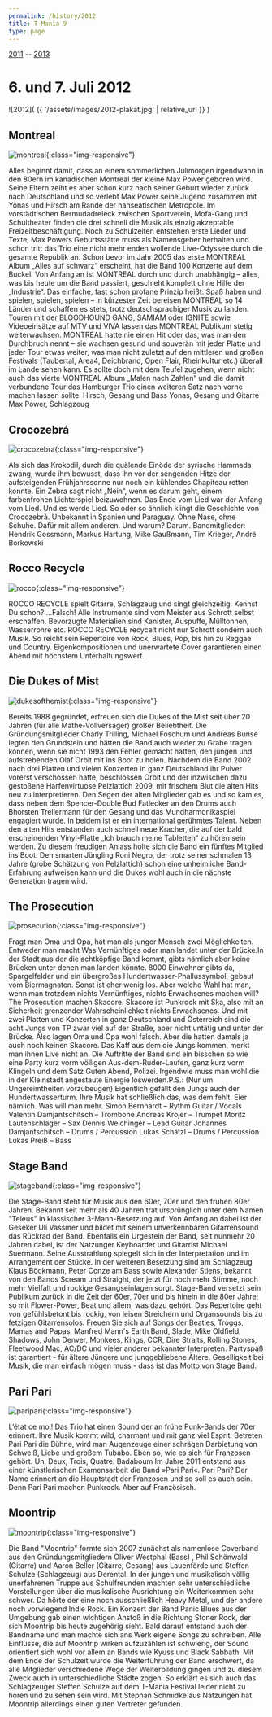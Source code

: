 ```yaml
---
permalink: /history/2012
title: T-Mania 9
type: page
---
```


[2011](/history/2011) -- [2013](/history/2013)

# 6. und 7. Juli 2012

![2012]( {{ '/assets/images/2012-plakat.jpg' | relative_url }} )

## Montreal

![montreal]( {{'/assets/images/2012/montreal.jpg'|relative_url}} ){:class="img-responsive"}

Alles beginnt damit, dass an einem sommerlichen Julimorgen irgendwann in den 80ern im kanadischen Montreal der kleine Max Power geboren wird. Seine Eltern zeiht es aber schon kurz nach seiner Geburt wieder zurück nach Deutschland und so verlebt Max Power seine Jugend zusammen mit Yonas und Hirsch am Rande der hanseatischen Metropole. Im vorstädtischen Bermudadreieck zwischen Sportverein, Mofa-Gang und Schultheater finden die drei schnell die Musik als einzig akzeptable Freizeitbeschäftigung. Noch zu Schulzeiten entstehen erste Lieder und Texte, Max Powers Geburtsstätte muss als Namensgeber herhalten und schon tritt das Trio eine nicht mehr enden wollende Live-Odyssee durch die gesamte Republik an. Schon bevor im Jahr 2005 das erste MONTREAL Album „Alles auf schwarz“ erscheint, hat die Band 100 Konzerte auf dem Buckel.
Von Anfang an ist MONTREAL durch und durch unabhängig – alles, was bis heute um die Band passiert, geschieht komplett ohne Hilfe der „Industrie“. Das einfache, fast schon profane Prinzip heißt: Spaß haben und spielen, spielen, spielen – in kürzester Zeit bereisen MONTREAL so 14 Länder und schaffen es stets, trotz deutschsprachiger Musik zu landen. Touren mit der BLOODHOUND GANG, SAMIAM oder IGNITE sowie Videoeinsätze auf MTV und VIVA lassen das MONTREAL Publikum stetig weiterwachsen.
MONTREAL hatte nie einen Hit oder das, was man den Durchbruch nennt – sie wachsen gesund und souverän mit jeder Platte und jeder Tour etwas weiter, was man nicht zuletzt auf den mittleren und großen Festivals (Taubertal, Area4, Deichbrand, Open Flair, Rheinkultur etc.) überall im Lande sehen kann. Es sollte doch mit dem Teufel zugehen, wenn nicht auch das vierte MONTREAL Album „Malen nach Zahlen“ und die damit verbundene Tour das Hamburger Trio einen weiteren Satz nach vorne machen lassen sollte.
Hirsch, Gesang und Bass Yonas, Gesang und Gitarre Max Power, Schlagzeug

## Crocozebrá

![crocozebra]( {{'/assets/images/2012/crocozebra.jpg'|relative_url}} ){:class="img-responsive"}

Als sich das Krokodil, durch die quälende Einöde der syrische Hammada zwang, wurde ihm bewusst, dass ihn vor der sengenden Hitze der aufsteigenden Frühjahrssonne nur noch ein kühlendes Chapiteau retten konnte. Ein Zebra sagt nicht „Nein“, wenn es darum geht, einem farbenfrohen Lichterspiel beizuwohnen. Das Ende vom Lied war der Anfang vom Lied. Und es werde Lied. So oder so ähnlich klingt die Geschichte von Crocozebrá. Unbekannt in Spanien und Paraguay. Ohne Nase, ohne Schuhe. Dafür mit allem anderen. Und warum? Darum.
Bandmitglieder:
Hendrik Gossmann, Markus Hartung, Mike Gaußmann, Tim Krieger,
André Borkowski

## Rocco Recycle

![rocco]( {{'/assets/images/2012/rocco.jpg'|relative_url}} ){:class="img-responsive"}

ROCCO RECYCLE spielt Gitarre, Schlagzeug und singt gleichzeitig.
Kennst Du schon? ...Falsch!
Alle Instrumente sind vom Meister aus Schrott selbst erschaffen. Bevorzugte Materialien sind Kanister, Auspuffe, Mülltonnen, Wasserrohre etc.
ROCCO RECYCLE recycelt nicht nur Schrott sondern auch Musik. So reicht sein Repertoire von Rock, Blues, Pop, bis hin zu Reggae und Country. Eigenkompositionen und unerwartete Cover garantieren einen Abend mit höchstem Unterhaltungswert.

## Die Dukes of Mist

![dukesofthemist]( {{'/assets/images/2012/dukesofthemist.jpg'|relative_url}} ){:class="img-responsive"}

Bereits 1988 gegründet, erfreuen sich die Dukes of the Mist seit über 20 Jahren (für alle Mathe-Vollversager) großer Beliebtheit. Die Gründungsmitglieder Charly Trilling, Michael Foschum und Andreas Bunse legten den Grundstein und hätten die Band auch wieder zu Grabe tragen können, wenn sie nicht 1993 den Fehler gemacht hätten, den jungen und aufstrebenden Olaf Orbit mit ins Boot zu holen. Nachdem die Band 2002 nach drei Platten und vielen Konzerten in ganz Deutschland ihr Pulver vorerst verschossen hatte, beschlossen Orbit und der inzwischen dazu gestoßene Harfenvirtuose Pelzlattich 2009, mit frischem Blut die alten Hits neu zu interpretieren. Den Segen der alten Mitglieder gab es und so kam es, dass neben dem Spencer-Double Bud Fatlecker an den Drums auch Bhorsten Trellermann für den Gesang und das Mundharmonikaspiel engagiert wurde. In beidem ist er ein international gerühmtes Talent. Neben den alten Hits entstanden auch schnell neue Kracher, die auf der bald erscheinenden Vinyl-Platte „Ich brauch meine Tabletten“ zu hören sein werden. Zu diesem freudigen Anlass holte sich die Band ein fünftes Mitglied ins Boot: Den smarten Jüngling Roni Negro, der trotz seiner schmalen 13 Jahre (grobe Schätzung von Pelzlattich) schon eine unheimliche Band-Erfahrung aufweisen kann und die Dukes wohl auch in die nächste Generation tragen wird.

## The Prosecution

![prosecution]( {{'/assets/images/2012/prosecution.jpg'|relative_url}} ){:class="img-responsive"}

Fragt man Oma und Opa, hat man als junger Mensch zwei Möglichkeiten. Entweder man macht Was Vernünftiges oder man landet unter der Brücke.In der Stadt aus der die achtköpfige Band kommt, gibts nämlich aber keine Brücken unter denen man landen könnte. 8000 Einwohner gibts da, Spargelfelder und ein übergroßes Hundertwasser-Phallussymbol, gebaut vom Biermagnaten. Sonst ist eher wenig los.
Aber welche Wahl hat man, wenn man trotzdem nichts Vernünftiges, nichts Erwachsenes machen will?
The Prosecution machen Skacore. Skacore ist Punkrock mit Ska, also mit an Sicherheit grenzender Wahrscheinlichkeit nichts Erwachsenes. Und mit zwei Platten und Konzerten in ganz Deutschland und Österreich sind die acht Jungs von TP zwar viel auf der Straße, aber nicht untätig und unter der Brücke. Also lagen Oma und Opa wohl falsch.
Aber die hatten damals ja auch noch keinen Skacore.
Das Kaff aus dem die Jungs kommen, merkt man ihnen Live nicht an. Die Auftritte der Band sind ein bisschen so wie eine Party kurz vorm völligen Aus-dem-Ruder-Laufen, ganz kurz vorm Klingeln und dem Satz Guten Abend, Polizei.
Irgendwie muss man wohl die in der Kleinstadt angestaute Energie loswerden.P.S.: (Nur um Ungereimtheiten vorzubeugen) Eigentlich gefällt den Jungs auch der Hundertwasserturm. Ihre Musik hat schließlich das, was dem fehlt. Eier nämlich.
Was will man mehr.
Simon Bernhardt – Rythm Guitar / Vocals
Valentin Damjantschitsch – Trombone
Andreas Krojer – Trumpet
Moritz Lautenschlager – Sax
Dennis Weichinger – Lead Guitar
Johannes Damjantschitsch – Drums / Percussion
Lukas Schätzl – Drums / Percussion
Lukas Preiß – Bass

## Stage Band

![stageband]( {{'/assets/images/2012/stageband.jpg'|relative_url}} ){:class="img-responsive"}

Die Stage-Band steht für Musik aus den 60er, 70er und den frühen 80er Jahren. Bekannt seit mehr als 40 Jahren trat ursprünglich unter dem Namen "Teleus" in klassischer 3-Mann-Besetzung auf.
Von Anfang an dabei ist der Geseker Uli Vassmer und bildet mit seinem unverkennbaren Gitarrensound das Rückrad der Band. Ebenfalls ein Urgestein der Band, seit nunmehr 20 Jahren dabei, ist der Natzunger Keyboarder und Gitarrist Michael Suermann. Seine Ausstrahlung spiegelt sich in der Interpretation und im Arrangement der Stücke.
In der weiteren Besetzung sind am Schlagzeug Klaus Böckmann, Peter Conze am Bass sowie Alexander Stiens, bekannt von den Bands Scream und Straight, der jetzt für noch mehr Stimme, noch mehr Vielfalt und rockige Gesangseinlagen sorgt.
Stage-Band versetzt sein Publikum zurück in die Zeit der 60er, 70er und bis hinein in die 80er Jahre; so mit Flower-Power, Beat und allem, was dazu gehört. Das Repertoire geht von gefühlsbetont bis rockig, von leisen Streichern und Organsounds bis zu fetzigen Gitarrensolos.
Freuen Sie sich auf Songs der Beatles, Troggs, Mamas and Papas, Manfred Mann's Earth Band, Slade, Mike Oldfield, Shadows, John Denver, Monkees, Kings, CCR, Dire Straits, Rolling Stones, Fleetwood Mac, AC/DC und vieler anderer bekannter Interpreten. Partyspaß ist garantiert - für ältere Jüngere und junggebliebene Ältere.
Geselligkeit bei Musik, die man einfach mögen muss - dass ist das Motto von Stage Band.

## Pari Pari

![paripari]( {{'/assets/images/2012/paripari.jpg'|relative_url}} ){:class="img-responsive"}

Lʼétat ce moi!
Das Trio hat einen Sound der an frühe Punk-Bands der 70er erinnert. Ihre Musik kommt wild, charmant und mit ganz viel Esprit. Betreten Pari Pari die Bühne, wird man Augenzeuge einer schrägen Darbietung von Schweiß, Liebe und großem Tubabo. Eben so, wie es sich für Franzosen gehört.
Un, Deux, Trois, Quatre:
Badaboum
Im Jahre 2011 entstand aus einer künstlerischen Examensarbeit die Band »Pari Pari«. Pari Pari? Der Name erinnert an die Hauptstadt der Franzosen und so soll es auch sein. Denn Pari Pari machen Punkrock. Aber auf Französisch.

## Moontrip

![moontrip]( {{'/assets/images/2012/moontrip.jpg'|relative_url}} ){:class="img-responsive"}

Die Band "Moontrip" formte sich 2007 zunächst als namenlose Coverband aus den Gründungsmitgliedern Oliver Westphal (Bass) , Phil Schönwald (Gitarre) und Aaron Beller (Gitarre, Gesang) aus Lauenförde und Steffen Schulze (Schlagzeug) aus Derental. In der jungen und musikalisch völlig unerfahrenen Truppe aus Schulfreunden machten sehr unterschiedliche Vorstellungen über die musikalische Ausrichtung ein Weiterkommen sehr schwer. Da hörte der eine noch ausschließlich Heavy Metal, und der andere noch vorwiegend Indie Rock. Ein Konzert der Band Panic Blues aus der Umgebung gab einen wichtigen Anstoß in die Richtung Stoner Rock, der sich Moontrip bis heute zugehörig sieht. Bald darauf entstand auch der Bandname und man machte sich ans Werk eigene Songs zu schreiben. Alle Einflüsse, die auf Moontrip wirken aufzuzählen ist schwierig, der Sound orientiert sich wohl vor allem an Bands wie Kyuss und Black Sabbath.
Mit dem Ende der Schulzeit wurde die Weiterführung der Band erschwert, da alle Mitglieder verschiedene Wege der Weiterbildung gingen und zu diesem Zweck auch in unterschiedliche Städte zogen. So erklärt es sich auch das Schlagzeuger Steffen Schulze auf dem T-Mania Festival leider nicht zu hören und zu sehen sein wird. Mit Stephan Schmidke aus Natzungen hat Moontrip allerdings einen guten Vertreter gefunden.
